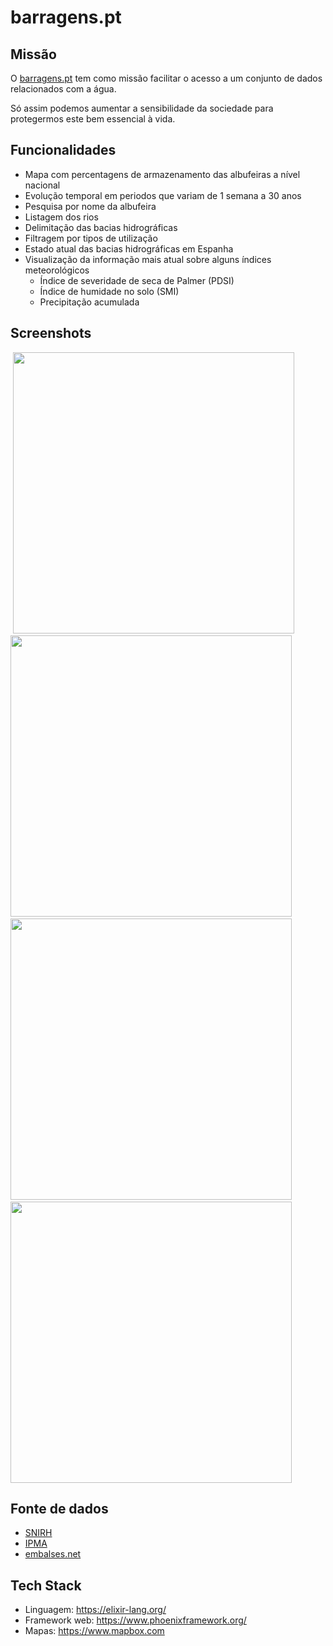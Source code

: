 # barragens.pt

## Missão
O [barragens.pt](https://barragens.pt/) tem como missão facilitar o acesso a um conjunto de dados relacionados com a água. 

Só assim podemos aumentar a sensibilidade da sociedade para protegermos este bem essencial à vida.

## Funcionalidades
  * Mapa com percentagens de armazenamento das albufeiras a nível nacional
  * Evolução temporal em periodos que variam de 1 semana a 30 anos
  * Pesquisa por nome da albufeira
  * Listagem dos rios
  * Delimitação das bacias hidrográficas
  * Filtragem por tipos de utilização
  * Estado atual das bacias hidrográficas em Espanha
  * Visualização da informação mais atual sobre alguns índices meteorológicos
    * Índice de severidade de seca de Palmer (PDSI)
    * Índice de humidade no solo (SMI)
    * Precipitação acumulada
      
## Screenshots
![]() <img src="https://github.com/ricardoccpaiva/barragenspt/assets/2286067/ea292423-a750-487d-a60a-4eb710fa0631"  width="450">
![]() <img src="https://github.com/ricardoccpaiva/barragenspt/assets/2286067/a2110218-3c83-4f72-8dbc-a66cac8482ba"  width="450">
![]() <img src="https://github.com/ricardoccpaiva/barragenspt/assets/2286067/1972ec5b-207c-4f59-8760-60fdf2f6c11f"  width="450">
![]() <img src="https://github.com/ricardoccpaiva/barragenspt/assets/2286067/e7b26995-a2be-4eee-94d3-86f1c0b1048b"  width="450">

## Fonte de dados
  * [SNIRH](https://snirh.apambiente.pt/)
  * [IPMA](https://www.ipma.pt/pt/index.html)
  * [embalses.net](https://www.embalses.net/)
    
## Tech Stack
  * Linguagem: https://elixir-lang.org/
  * Framework web: https://www.phoenixframework.org/
  * Mapas: https://www.mapbox.com
